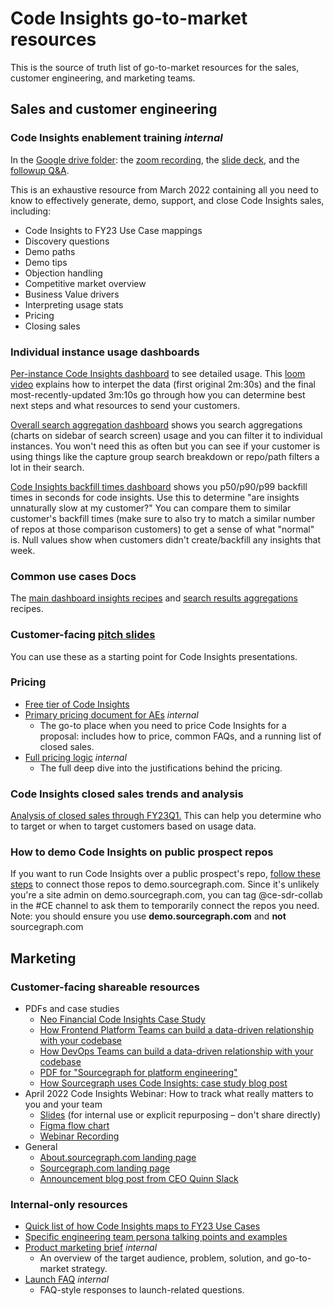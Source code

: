 # Code Insights go-to-market resources

This is the source of truth list of go-to-market resources for the sales, customer engineering, and marketing teams.

## Sales and customer engineering

### Code Insights enablement training _internal_

In the [Google drive folder](https://drive.google.com/drive/folders/1vYwRVsK8IfmaLa7cDcctXydClsWmnAQE): the [zoom recording](https://drive.google.com/file/d/1B1RX_Vn1sWVcv6iZajcMlcYhw5jwMtjp/view), the [slide deck](https://docs.google.com/presentation/d/1feAl1na3R3A56c_WKvWddgZB_bhk69Qqq6GWr_ISYuM/edit#slide=id.g115ca1be0be_3_654), and the [followup Q&A](https://docs.google.com/document/d/1r22Q7D801c1W6sNB0UAXk_VFlG-BgFgxk0sByZ7hR2E/edit).

This is an exhaustive resource from March 2022 containing all you need to know to effectively generate, demo, support, and close Code Insights sales, including:

- Code Insights to FY23 Use Case mappings
- Discovery questions
- Demo paths
- Demo tips
- Objection handling
- Competitive market overview
- Business Value drivers
- Interpreting usage stats
- Pricing
- Closing sales

### Individual instance usage dashboards

[Per-instance Code Insights dashboard](https://sourcegraph.looker.com/dashboards/208?Instance=Atlassian) to see detailed usage. This [loom video](https://drive.google.com/file/d/1MoAI2VSpw49lYJh2cUXTSnC2Ys_EdyTd/view?usp=sharing) explains how to interpet the data (first original 2m:30s) and the final most-recently-updated 3m:10s go through how you can determine best next steps and what resources to send your customers.

[Overall search aggregation dashboard](https://sourcegraph.looker.com/dashboards/370?Unique+Server+ID=) shows you search aggregations (charts on sidebar of search screen) usage and you can filter it to individual instances. You won't need this as often but you can see if your customer is using things like the capture group search breakdown or repo/path filters a lot in their search. 

[Code Insights backfill times dashboard](https://sourcegraph.looker.com/dashboards/373) shows you p50/p90/p99 backfill times in seconds for code insights. Use this to determine "are insights unnaturally slow at my customer?" You can compare them to similar customer's backfill times (make sure to also try to match a similar number of repos at those comparison customers) to get a sense of what "normal" is. Null values show when customers didn't create/backfill any insights that week. 

### Common use cases Docs

The [main dashboard insights recipes](https://docs.sourcegraph.com/code_insights/references/common_use_cases) and [search results aggregations](https://docs.sourcegraph.com/code_insights/references/search_aggregations_use_cases) recipes.


### Customer-facing [pitch slides](https://docs.google.com/presentation/d/1EXKLG_Bk7L95EvWmAWzE3XQs_eV5QASELG2Sgppd278/edit)

You can use these as a starting point for Code Insights presentations.

### Pricing

- [Free tier of Code Insights](https://docs.sourcegraph.com/code_insights/references/license#limited-access)
- [Primary pricing document for AEs](https://docs.google.com/document/d/11Y5ZDIT_nCwkobGzVgseM7vgmk5Hkt-4UZHvivHwN7A/edit#) _internal_
  - The go-to place when you need to price Code Insights for a proposal: includes how to price, common FAQs, and a running list of closed sales.
- [Full pricing logic](https://docs.google.com/document/d/1uItRIIzujoCCaZkDg73ZV8lguhux-D75zjqVr6zTnRI/edit#bookmark=id.i02vq75zxjxu) _internal_
  - The full deep dive into the justifications behind the pricing.

### Code Insights closed sales trends and analysis

[Analysis of closed sales through FY23Q1.](https://docs.google.com/presentation/d/1xEMucmt6E3hXl-k1bRp5nsfFyEVI1zqkFlVj-Fn4Jt8/edit#slide=id.g12fb793a505_0_36) This can help you determine who to target or when to target customers based on usage data. 

### How to demo Code Insights on public prospect repos

If you want to run Code Insights over a public prospect's repo, [follow these steps](https://drive.google.com/file/d/1fOrEPLS91-4CTNwihOQi7w0Q_nOIEd0X/view?usp=sharing) to connect those repos to demo.sourcegraph.com. Since it's unlikely you're a site admin on demo.sourcegraph.com, you can tag @ce-sdr-collab in the #CE channel to ask them to temporarily connect the repos you need. Note: you should ensure you use **demo.sourcegraph.com** and **not** sourcegraph.com

## Marketing

### Customer-facing shareable resources

- PDFs and case studies
  - [Neo Financial Code Insights Case Study](https://about.sourcegraph.com/case-studies/neo-financial-improves-the-developer-experience-with-sourcegraph)
  - [How Frontend Platform Teams can build a data-driven relationship with your codebase](https://about.sourcegraph.com/guides/data-driven-relationships-with-codebases.pdf)
  - [How DevOps Teams can build a data-driven relationship with your codebase](https://about.sourcegraph.com/guides/devops-data-driven-relationships-with-codebases.pdf)
  - [PDF for "Sourcegraph for platform engineering"](https://sourcegraph.highspot.com/items/63a3491704ea61ab3909a530?lfrm=shp.0)
  - [How Sourcegraph uses Code Insights: case study blog post](https://about.sourcegraph.com/blog/migrating-to-css-modules-with-codemods-and-code-insights/)
- April 2022 Code Insights Webinar: How to track what really matters to you and your team
  - [Slides](https://docs.google.com/presentation/d/1d-A7HwARbLKOjreGXsQ5eA9W4oO7Qb_5LXaOw6k2Tic/edit#slide=id.p) (for internal use or explicit repurposing – don't share directly)
  - [Figma flow chart](https://www.figma.com/file/8U0dOvt368voozlCMvmvPA/Tracking-what-matters-in-your-code-webinar?node-id=5%3A44)
  - [Webinar Recording](https://drive.google.com/file/d/143csAoQZ2eQK1DaCNOekeV0MdqFX61tb/view?usp=sharing)
- General
  - [About.sourcegraph.com landing page](https://about.sourcegraph.com/code-insights/)
  - [Sourcegraph.com landing page](https://sourcegraph.com/insights)
  - [Announcement blog post from CEO Quinn Slack](https://about.sourcegraph.com/blog/announcing-code-insights/)

### Internal-only resources

- [Quick list of how Code Insights maps to FY23 Use Cases](https://docs.google.com/document/d/1NXR0eX9VseJGT_BfCata_WR-yP0VxPsyYIyrsTOuoPs/edit#heading=h.xern6pnzakek)
- [Specific engineering team persona talking points and examples](https://docs.google.com/document/d/1x95bRgTtt5CXdCQVOXG_JgJ8ut4totRzCAKderw2cxA/edit#)
- [Product marketing brief](https://docs.google.com/document/d/1KH91cjc9Y0BnEKdcsgeSyBqRLEQ5jA7uMA1br5mmZG4/edit) _internal_
  - An overview of the target audience, problem, solution, and go-to-market strategy.
- [Launch FAQ](https://docs.google.com/document/d/1Vb9M-92GzHJeMEHRJzASRTX_LXfFgBmUOLqKTRFTKI8/edit) _internal_
  - FAQ-style responses to launch-related questions.
